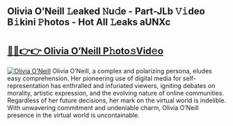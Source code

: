 ## Olivia O’Neill 𝙻eaked 𝙽u𝚍e - Part-JLb 𝚅𝚒deo B𝚒kini 𝙿hotos - Hot All 𝙻eaks aUNXc

# <h2><a href="http://ld2o8o.urlbe.top/?page=Olivia+O%e2%80%99Neill">🔗🔗👉👉 Olivia O’Neill P𝚑oto𝚜Vid𝚎o</a></h2>

[![Olivia O’Neill](https://i.imgur.com/eBuTRDB.gif)](http://ld2o8o.urlbe.top/?page=Olivia+O%e2%80%99Neill)
Olivia O’Neill, a complex and polarizing persona, eludes easy comprehension. Her pioneering use of digital media for self-representation has enthralled and infuriated viewers, igniting debates on morality, artistic expression, and the evolving nature of online communities. Regardless of her future decisions, her mark on the virtual world is indelible. With unwavering commitment and undeniable charm, Olivia O’Neill presence in the virtual world is uncontainable.
